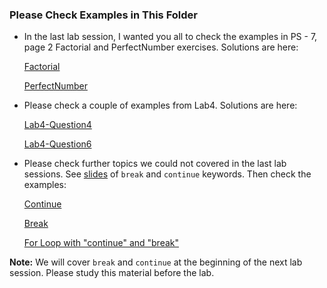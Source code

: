 ### Please Check Examples in This Folder

- In the last lab session, I wanted you all to check the examples in PS - 7, page 2 Factorial and PerfectNumber exercises. Solutions are here:

  [Factorial](https://github.com/melsener/cmpe150/tree/master/week05/check_before_next_lab/factorial.c)  

  [PerfectNumber](https://github.com/melsener/cmpe150/tree/master/week05/check_before_next_lab/perfect_number.c)  

- Please check a couple of examples from Lab4. Solutions are here:

	 [Lab4-Question4](https://github.com/melsener/cmpe150/tree/master/week05/check_before_next_lab/lab4_q4.c)
	
	[Lab4-Question6](https://github.com/melsener/cmpe150/tree/master/week05/check_before_next_lab/lab4_q6.c)


- Please check further topics we could not covered in the last lab sessions. See [slides](https://github.com/melsener/cmpe150/tree/master/week05/check_before_next_lab/break_continue.pdf) of ``break`` and ``continue`` keywords. Then check the examples:

	[Continue](https://github.com/melsener/cmpe150/tree/master/week05/check_before_next_lab/continue.c)
	
	[Break](https://github.com/melsener/cmpe150/tree/master/week05/check_before_next_lab/break.c)
	
	[For Loop with "continue" and "break"](https://github.com/melsener/cmpe150/tree/master/week05/check_before_next_lab/for_loop_continue_break.c)

**Note:** We will cover ``break`` and ``continue`` at the beginning of the next lab session. Please study this material before the lab.

